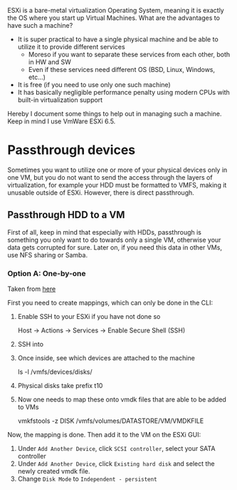 ESXi is a bare-metal virtualization Operating System, meaning it is exactly the OS where you start up Virtual Machines. What are the advantages to have such a machine?
* It is super practical to have a single physical machine and be able to utilize it to provide different services
  * Moreso if you want to separate these services from each other, both in HW and SW
  * Even if these services need different OS (BSD, Linux, Windows, etc...)
* It is free (if you need to use only one such machine)
* It has basically negligible performance penalty using modern CPUs with built-in virtualization support

Hereby I document some things to help out in managing such a machine. Keep in mind I use VmWare ESXi 6.5.

# Passthrough devices

Sometimes you want to utilize one or more of your physical devices only in one VM, but you do not want to send the access through the layers of virtualization, for example your HDD must be formatted to VMFS, making it unusable outside of ESXi. However, there is direct passthrough.

## Passthrough HDD to a VM

First of all, keep in mind that especially with HDDs, passthrough is something you only want to do towards only a single VM, otherwise your data gets corrupted for sure. Later on, if you need this data in other VMs, use NFS sharing or Samba.

### Option A: One-by-one

Taken from [here](https://gist.github.com/Hengjie/1520114890bebe8f805d337af4b3a064)

First you need to create mappings, which can only be done in the CLI:
1. Enable SSH to your ESXi if you have not done so

    Host -> Actions -> Services -> Enable Secure Shell (SSH)
    
1. SSH into
1. Once inside, see which devices are attached to the machine

    ls -l /vmfs/devices/disks/
    
1. Physical disks take prefix t10
1. Now one needs to map these onto vmdk files that are able to be added to VMs

    vmkfstools -z DISK /vmfs/volumes/DATASTORE/VM/VMDKFILE


Now, the mapping is done. Then add it to the VM on the ESXi GUI:
1. Under `Add Another Device`, click `SCSI controller`, select your SATA controller
1. Under `Add Another Device`, click `Existing hard disk` and select the newly created vmdk file.
1. Change `Disk Mode` to `Independent - persistent`
